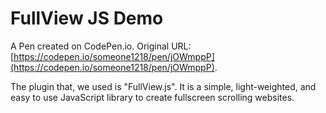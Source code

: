 # FullView JS Demo

A Pen created on CodePen.io. Original URL: [https://codepen.io/someone1218/pen/jOWmppP](https://codepen.io/someone1218/pen/jOWmppP).

The plugin that, we used is "FullView.js". It is a simple, light-weighted, and easy to use JavaScript library to create fullscreen scrolling websites.